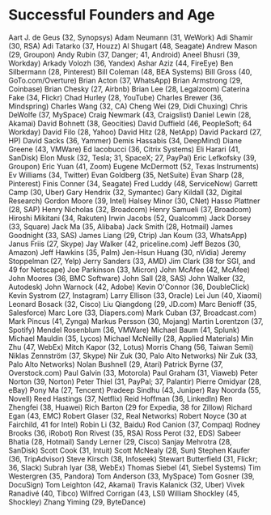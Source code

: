 # Successful Founders and Age

Aart J. de Geus (32, Synopsys)
Adam Neumann (31, WeWork)
Adi Shamir (30, RSA)
Adi Tatarko (37, Houzz)
Al Shugart (48, Seagate)
Andrew Mason (29, Groupon)
Andy Rubin (37, Danger; 41, Android)
Aneel Bhusri (39, Workday)
Arkady Volozh (36, Yandex)
Ashar Aziz (44, FireEye)
Ben Silbermann (28, Pinterest)
Bill Coleman (48, BEA Systems)
Bill Gross (40, GoTo.com/Overture)
Brian Acton (37, WhatsApp)
Brian Armstrong (29, Coinbase)
Brian Chesky (27, Airbnb)
Brian Lee (28, Legalzoom)
Caterina Fake (34, Flickr)
Chad Hurley (28, YouTube)
Charles Brewer (36, Mindspring)
Charles Wang (32, CA)
Cheng Wei (29, Didi Chuxing)
Chris DeWolfe (37, MySpace)
Craig Newmark (43, Craigslist)
Daniel Lewin (28, Akamai)
David Bohnett (38, Geocities)
David Duffield (46, PeopleSoft; 64 Workday)
David Filo (28, Yahoo)
David Hitz (28, NetApp)
David Packard (27, HP)
David Sacks (36, Yammer)
Demis Hassabis (34, DeepMind)
Diane Greene (43, VMWare)
Ed Iacobucci (36, Citrix Systems)
Eli Harari (41, SanDisk)
Elon Musk (32, Tesla; 31, SpaceX; 27, PayPal)
Eric Lefkofsky (39, Groupon)
Eric Yuan (41, Zoom)
Eugene McDermott (52, Texas Instruments)
Ev Williams (34, Twitter)
Evan Goldberg (35, NetSuite)
Evan Sharp (28, Pinterest)
Finis Conner (34, Seagate)
Fred Luddy (48, ServiceNow)
Garrett Camp (30, Uber)
Gary Hendrix (32, Symantec)
Gary Kildall (32, Digital Research)
Gordon Moore (39, Intel)
Halsey Minor (30, CNet)
Hasso Plattner (28, SAP)
Henry Nicholas (32, Broadcom)
Henry Samueli (37, Broadcom)
Hiroshi Mikitani (34, Rakuten)
Irwin Jacobs (52, Qualcomm)
Jack Dorsey (33, Square)
Jack Ma (35, Alibaba)
Jack Smith (28, Hotmail)
James Goodnight (33, SAS)
James Liang (29, Ctrip)
Jan Koum (33, WhatsApp)
Janus Friis (27, Skype)
Jay Walker (42, priceline.com)
Jeff Bezos (30, Amazon)
Jeff Hawkins (35, Palm)
Jen-Hsun Huang (30, nVidia)
Jeremy Stoppelman (27, Yelp)
Jerry Sanders (33, AMD)
Jim Clark (38 for SGI, and 49 for Netscape)
Joe Parkinson (33, Micron)
John McAfee (42, McAfee)
John Moores (36, BMC Software)
John Sall (28, SAS)
John Walker (32, Autodesk)
John Warnock (42, Adobe)
Kevin O'Connor (36, DoubleClick)
Kevin Systrom (27, Instagram)
Larry Ellison (33, Oracle)
Lei Jun (40, Xiaomi)
Leonard Bosack (32, Cisco)
Liu Qiangdong (29, JD.com)
Marc Benioff (35, Salesforce)
Marc Lore (33, Diapers.com)
Mark Cuban (37, Broadcast.com)
Mark Pincus (41, Zynga)
Markus Persson (30, Mojang)
Martin Lorentzon (37, Spotify)
Mendel Rosenblum (36, VMWare)
Michael Baum (41, Splunk)
Michael Mauldin (35, Lycos)
Michael McNeilly (28, Applied Materials)
Min Zhu (47, WebEx)
Mitch Kapor (32, Lotus)
Morris Chang (56, Taiwan Semi)
Niklas Zennström (37, Skype)
Nir Zuk (30, Palo Alto Networks)
Nir Zuk (33, Palo Alto Networks)
Nolan Bushnell (29, Atari)
Patrick Byrne (37, Overstock.com)
Paul Galvin (33, Motorola)
Paul Graham (31, Viaweb)
Peter Norton (39, Norton)
Peter Thiel (31, PayPal; 37, Palantir)
Pierre Omidyar (28, eBay)
Pony Ma (27, Tencent)
Pradeep Sindhu (43, Juniper)
Ray Noorda (55, Novell)
Reed Hastings (37, Netflix)
Reid Hoffman (36, LinkedIn)
Ren Zhengfei (38, Huawei)
Rich Barton (29 for Expedia, 38 for Zillow)
Richard Egan (43, EMC)
Robert Glaser (32, Real Networks)
Robert Noyce (30 at Fairchild, 41 for Intel)
Robin Li (32, Baidu)
Rod Canion (37, Compaq)
Rodney Brooks (36, iRobot)
Ron Rivest (35, RSA)
Ross Perot (32, EDS)
Sabeer Bhatia (28, Hotmail)
Sandy Lerner (29, Cisco)
Sanjay Mehrotra (28, SanDisk)
Scott Cook (31, Intuit)
Scott McNealy (28, Sun)
Stephen Kaufer (36, TripAdvisor)
Steve Kirsch (38, Infoseek)
Stewart Butterfield (31, Flickr; 36, Slack)
Subrah Iyar (38, WebEx)
Thomas Siebel (41, Siebel Systems)
Tim Westergren (35, Pandora)
Tom Anderson (33, MySpace)
Tom Gosner (39, DocuSign)
Tom Leighton (42, Akamai)
Travis Kalanick (32, Uber)
Vivek Ranadivé (40, Tibco)
Wilfred Corrigan (43, LSI)
William Shockley (45, Shockley)
Zhang Yiming (29, ByteDance)

